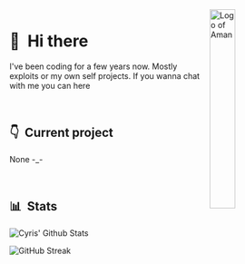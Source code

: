<!-- logo:start --><img alt="Logo of Aman" src="https://raw.githubusercontent.com/RedbrickCobra66/RedbrickCobra66/main/bg.gif" align="right" width="30%" loading="lazy"><!-- logo:end -->

# 👋 &nbsp;Hi there

I've been coding for a few years now. Mostly exploits or my own self projects. If you wanna chat with me you can here

&nbsp;

## 👇 &nbsp;Current project

None -_-

&nbsp;


## 📊 &nbsp;Stats

![Cyris' Github Stats](https://github-readme-stats.vercel.app/api?username=RedbrickCobra66&hide=contribs,prs&show_icons=true&bg_color=0d1116&title_color=ce09ec&text_color=a4aacb&icon_color=007ec6)

![GitHub Streak](https://github-readme-streak-stats.herokuapp.com/?user=RedbrickCobra66&theme=dark&count_private=true&bg_color=0d1116&title_color=ce09ec&text_color=a4aacb&icon_color=007ec6)
